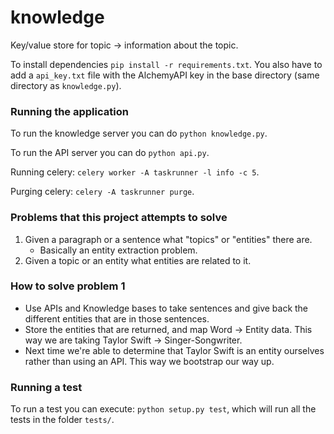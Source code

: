 # knowledge

Key/value store for topic -> information about the topic.

To install dependencies `pip install -r requirements.txt`. You also have to add a `api_key.txt` file with the AlchemyAPI key in the base directory (same directory as `knowledge.py`).

### Running the application

To run the knowledge server you can do `python knowledge.py`.

To run the API server you can do `python api.py`.

Running celery: `celery worker -A taskrunner -l info -c 5`.

Purging celery: `celery -A taskrunner purge`.

### Problems that this project attempts to solve

1. Given a paragraph or a sentence what "topics" or "entities" there are.
    - Basically an entity extraction problem.
2. Given a topic or an entity what entities are related to it.

### How to solve problem 1

- Use APIs and Knowledge bases to take sentences and give back the different entities that are in those sentences.
- Store the entities that are returned, and map Word -> Entity data. This way we are taking Taylor Swift -> Singer-Songwriter.
- Next time we're able to determine that Taylor Swift is an entity ourselves rather than using an API. This way we bootstrap our way up.

### Running a test

To run a test you can execute: `python setup.py test`, which will run all the tests in the folder `tests/`.
